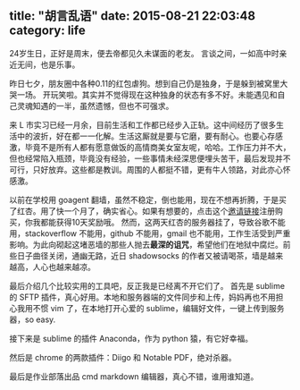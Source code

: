 title: "胡言乱语"
date: 2015-08-21 22:03:48
category: life
---

24岁生日，正好是周末，便去帝都见久未谋面的老友。<!--more--> 言谈之间，一如高中时亲近无间，也是乐事。

昨日七夕，朋友圈中各种0.11的红包虐狗。想到自己仍是独身，于是躲到被窝里大哭一场。
开玩笑啦。其实并不觉得现在这种独身的状态有多不好。未能遇见和自己灵魂知遇的一半，虽然遗憾，但也不可强求。

来 L 市实习已经一月余，目前生活和工作都已经步入正轨。这中间经历了很多生活中的波折，好在都一一化解。生活这厮就是要与它磨，要有耐心。也要心存感激，毕竟不是所有人都有愿意做饭的高情商美女室友呢，哈哈。工作压力并不大，但也经常陷入瓶颈，毕竟没有经验，一些事情未经深思便埋头苦干，最后发现并不可行，只好放弃。这些都是教训。周围的人都挺不错，更有牛人领路，对此亦心怀感激。

以前在学校用 goagent 翻墙，虽然不稳定，倒也能用，现在不想再折腾，于是买了红杏。用了快一个月了，确实省心。如果有想要的，点击这个[邀请链接](http://honx.in/_VZuekRgp7WcPcrVt)注册购买，你我都能获得10天奖励哦。
然而，这两天红杏的服务器挂了，导致谷歌不能用，stackoverflow 不能用，github 不能用，gmail 也不能用，工作生活受到严重影响。为此向砌起这堵恶墙的那些人抛去**最深的诅咒**，希望他们在地狱中腐烂。前些日子曲径关闭，通幽无路，近日 shadowsocks 的作者又被请喝茶，墙是越来越高，人心也越来越凉。

最后介绍几个比较实用的工具吧，反正我是已经离不开它们了。
首先是 sublime 的 SFTP 插件，真心好用。本地和服务器端的文件同步和上传，妈妈再也不用担心我用不惯 vim 了，在本地打开心爱的 sublime，编辑好文件，一键上传到服务器，so easy.

接下来是 sublime 的插件 Anaconda，作为 python 猿，有它好幸福。

然后是 chrome 的两款插件：Diigo 和 Notable PDF，绝对杀器。

最后是作业部落出品 cmd markdown 编辑器，真心不错，谁用谁知道。
